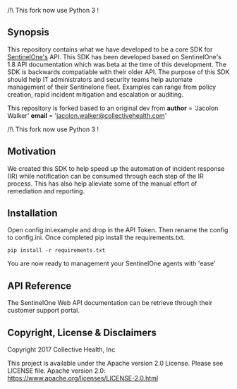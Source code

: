 
/!\ This fork now use Python 3 !

## Synopsis

This repository contains what we have developed to be a core SDK for
[SentinelOne's](https://sentinelone.com/) API. This SDK has been developed
based on SentinelOne's 1.8 API documentation which was beta at the time of this
development. The SDK is backwards compatiable with their older API. The purpose
of this SDK should help IT administrators and security teams help automate
management of their Sentinelone fleet. Examples can range from policy creation,
rapid incident mitigation and escalation or auditing.

This repository is forked based to an original dev from 
__author__ = 'Jacolon Walker'
__email__ = 'jacolon.walker@collectivehealth.com'

/!\ This fork now use Python 3 !

## Motivation

We created this SDK to help speed up the automation of incident response (IR)
while notification can be consumed through each step of the IR process. This
has also help alleviate some of the manual effort of remediation and reporting.

## Installation

Open config.ini.example and drop in the API Token. Then rename the
config to config.ini. Once completed pip install the requirements.txt.
```
pip install -r requirements.txt
```
You are now ready to management your SentinelOne agents with 'ease'


## API Reference

The SentinelOne Web API documentation can be retrieve through their customer
support portal.

## Copyright, License & Disclaimers

Copyright 2017 Collective Health, Inc

This project is available under the Apache version 2.0 License. Please see LICENSE
file.
Apache version 2.0: https://www.apache.org/licenses/LICENSE-2.0.html
